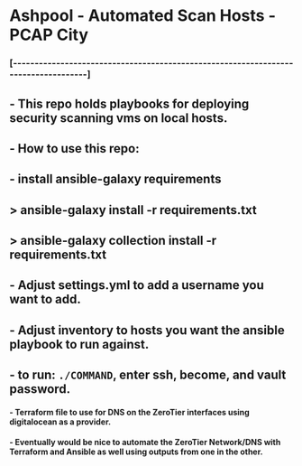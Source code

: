 # Ashpool - Automated Scan Hosts - PCAP City

### [-----------------------------------------------------------------------------------]
## - This repo holds playbooks for deploying security scanning vms on local hosts.
## - How to use this repo:
   ## - install ansible-galaxy requirements
   ##   > ansible-galaxy install -r requirements.txt
   ##     > ansible-galaxy collection install -r requirements.txt
   ## - Adjust settings.yml to add a username you want to add.
   ## - Adjust inventory to hosts you want the ansible playbook to run against.
   ## - to run: `./COMMAND`, enter ssh, become, and vault password.

#### - Terraform file to use for DNS on the ZeroTier interfaces using digitalocean as a provider.
#### - Eventually would be nice to automate the ZeroTier Network/DNS with Terraform and Ansible as well using outputs from one in the other.

